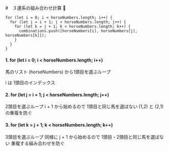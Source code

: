 #　３連系の組み合わせ計算 👋


```
for (let i = 0; i < horseNumbers.length; i++) {
  for (let j = i + 1; j < horseNumbers.length; j++) {
    for (let k = j + 1; k < horseNumbers.length; k++) {
      combinations.push([horseNumbers[i], horseNumbers[j], horseNumbers[k]]);
    }
  }
}

```

#### 1. for (let i = 0; i < horseNumbers.length; i++)
馬のリスト (horseNumbers) から1頭目を選ぶループ

i は 1頭目のインデックス

#### 2. for (let j = i + 1; j < horseNumbers.length; j++)
2頭目を選ぶループ
i + 1 から始めるので
1頭目と同じ馬を選ばない
(1,2) と (2,1) の重複を防ぐ

####  3. for (let k = j + 1; k < horseNumbers.length; k++)
3頭目を選ぶループ
同様に j + 1 から始めるので
1頭目・2頭目と同じ馬を選ばない
重複する組み合わせを防ぐ
